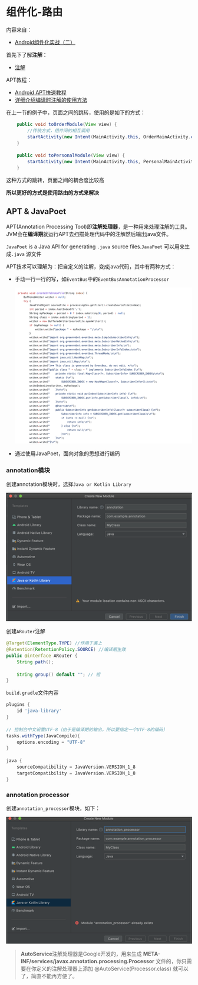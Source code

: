 # 组件化-路由

内容来自：

+ [Android组件化实战（二）](https://www.bilibili.com/video/BV1X5411A7dc)



首先下了解**注解**：

+ [注解](https://www.liaoxuefeng.com/wiki/1252599548343744/1255945389098144)



APT教程：

+ [Android APT快速教程](https://juejin.cn/post/6844903696900292621)
+ [详细介绍编译时注解的使用方法](https://juejin.cn/post/6844903441215520775)



在上一节的例子中，页面之间的跳转，使用的是如下的方式：

```java
    public void toOrderModule(View view) {
        //传统方式，组件间的相互调用
        startActivity(new Intent(MainActivity.this, OrderMainActivity.class));
    }

    public void toPersonalModule(View view) {
        startActivity(new Intent(MainActivity.this, PersonalMainActivity.class));
    }
```

这种方式的跳转，页面之间的耦合度比较高

**所以更好的方式是使用路由的方式来解决**



## APT & JavaPoet

APT(Annotation Processing Tool)即**注解处理器**，是一种用来处理注解的工具。JVM会在**编译期**就运行APT去扫描处理代码中的注解然后输出java文件。

`JavaPoet` is a Java API for generating `.java` source files.`JavaPoet` 可以用来生成`.java` 源文件



APT技术可以理解为：把自定义的注解，变成java代码，其中有两种方式：

+ 手动一行一行的写，如`EventBus`中的`EventBusAnnotationProcessor`

  ![019](https://github.com/winfredzen/Android-Basic/blob/master/%E6%9E%B6%E6%9E%84/images/019.png)

+ 通过使用JavaPoet，面向对象的思想进行编码



### annotation模块

创建annotation模块时，选择`Java or Kotlin Library`

![020](https://github.com/winfredzen/Android-Basic/blob/master/%E6%9E%B6%E6%9E%84/images/020.png)

创建`ARouter`注解

```java
@Target(ElementType.TYPE) //作用于类上
@Retention(RetentionPolicy.SOURCE) //编译期生效
public @interface ARouter {
    String path();

    String group() default ""; // 组
}
```

`build.gradle`文件内容

```groovy
plugins {
    id 'java-library'
}

// 控制台中文设置UTF-8（由于是编译期的输出，所以要指定一个UTF-8的编码）
tasks.withType(JavaCompile){
    options.encoding = "UTF-8"
}

java {
    sourceCompatibility = JavaVersion.VERSION_1_8
    targetCompatibility = JavaVersion.VERSION_1_8
}
```



### annotation processor

创建`annotation_processor`模块，如下：

![021](https://github.com/winfredzen/Android-Basic/blob/master/%E6%9E%B6%E6%9E%84/images/021.png)





> **AutoService**注解处理器是Google开发的，用来生成 **META-INF/services/javax.annotation.processing.Processor** 文件的，你只需要在你定义的注解处理器上添加 @AutoService(Processor.class) 就可以了，简直不能再方便了。













































